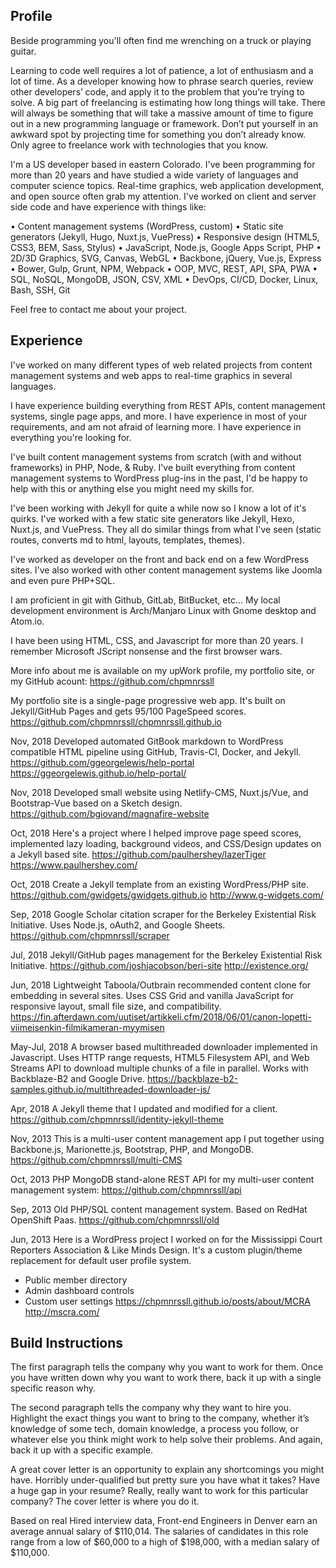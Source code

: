 ## Profile

Beside programming you'll often find me wrenching on a truck or playing guitar.

Learning to code well requires a lot of patience, a lot of enthusiasm and a lot of time.
As a developer knowing how to phrase search queries, review other developers’ code, and apply it to the problem that you’re trying to solve.
A big part of freelancing is estimating how long things will take.
There will always be something that will take a massive amount of time to figure out in a new programming language or framework.
Don’t put yourself in an awkward spot by projecting time for something you don’t already know.
Only agree to freelance work with technologies that you know.

I'm a US developer based in eastern Colorado. I've been programming for more than 20 years and have studied a wide variety of languages and computer science topics. Real-time graphics, web application development, and open source often grab my attention.  I've worked on client and server side code and have experience with things like:

• Content management systems (WordPress, custom)
• Static site generators (Jekyll, Hugo, Nuxt.js, VuePress)
• Responsive design (HTML5, CSS3, BEM, Sass, Stylus)
• JavaScript, Node.js, Google Apps Script, PHP
• 2D/3D Graphics, SVG, Canvas, WebGL
• Backbone, jQuery, Vue.js, Express
• Bower, Gulp, Grunt, NPM, Webpack
• OOP, MVC, REST, API, SPA, PWA
• SQL, NoSQL, MongoDB, JSON, CSV, XML
• DevOps, CI/CD, Docker, Linux, Bash, SSH, Git

Feel free to contact me about your project.

## Experience

I've worked on many different types of web related projects from content management systems and web apps to real-time graphics in several languages.

I have experience building everything from REST APIs, content management systems, single page apps, and more.
I have experience in most of your requirements, and am not afraid of learning more.
I have experience in everything you're looking for.

I've built content management systems from scratch (with and without frameworks) in PHP, Node, & Ruby.
I've built everything from content management systems to WordPress plug-ins in the past,
I'd be happy to help with this or anything else you might need my skills for.

I've been working with Jekyll for quite a while now so I know a lot of it's quirks.
I've worked with a few static site generators like Jekyll, Hexo, Nuxt.js, and VuePress.
They all do similar things from what I've seen (static routes, converts md to html, layouts, templates, themes).

I've worked as developer on the front and back end on a few WordPress sites.
I've also worked with other content management systems like Joomla and even pure PHP+SQL.

I am proficient in git with Github, GitLab, BitBucket, etc...
My local development environment is Arch/Manjaro Linux with Gnome desktop and Atom.io.

I have been using HTML, CSS, and Javascript for more than 20 years.
I remember Microsoft JScript nonsense and the first browser wars.

More info about me is available on my upWork profile, my portfolio site, or my GitHub acount:
https://github.com/chpmnrssll


My portfolio site is a single-page progressive web app. It's built on Jekyll/GitHub Pages and gets 95/100 PageSpeed scores.
https://github.com/chpmnrssll/chpmnrssll.github.io

Nov, 2018
Developed automated GitBook markdown to WordPress compatible HTML pipeline using GitHub, Travis-CI, Docker, and Jekyll.
https://github.com/ggeorgelewis/help-portal
https://ggeorgelewis.github.io/help-portal/

Nov, 2018
Developed small website using Netlify-CMS, Nuxt.js/Vue, and Bootstrap-Vue based on a Sketch design.
https://github.com/bgiovand/magnafire-website

Oct, 2018
Here's a project where I helped improve page speed scores, implemented lazy loading, background videos, and CSS/Design updates on a Jekyll based site.
https://github.com/paulhershey/lazerTiger
https://www.paulhershey.com/

Oct, 2018
Create a Jekyll template from an existing WordPress/PHP site.
https://github.com/gwidgets/gwidgets.github.io
http://www.g-widgets.com/

Sep, 2018
Google Scholar citation scraper for the Berkeley Existential Risk Initiative. Uses Node.js, oAuth2, and Google Sheets.
https://github.com/chpmnrssll/scraper

Jul, 2018
Jekyll/GitHub pages management for the Berkeley Existential Risk Initiative.
https://github.com/joshjacobson/beri-site
http://existence.org/

Jun, 2018
Lightweight Taboola/Outbrain recommended content clone for embedding in several sites. Uses CSS Grid and vanilla JavaScript for responsive layout, small file size, and compatibility.
https://fin.afterdawn.com/uutiset/artikkeli.cfm/2018/06/01/canon-lopetti-viimeisenkin-filmikameran-myymisen

May-Jul, 2018
A browser based multithreaded downloader implemented in Javascript. Uses HTTP range requests, HTML5 Filesystem API, and Web Streams API to download multiple chunks of a file in parallel. Works with Backblaze-B2 and Google Drive.
https://backblaze-b2-samples.github.io/multithreaded-downloader-js/

Apr, 2018
A Jekyll theme that I updated and modified for a client.
https://github.com/chpmnrssll/identity-jekyll-theme

Nov, 2013
This is a multi-user content management app I put together using Backbone.js, Marionette.js, Bootstrap, PHP, and MongoDB.
https://github.com/chpmnrssll/multi-CMS

Oct, 2013
PHP MongoDB stand-alone REST API for my multi-user content management system:
https://github.com/chpmnrssll/api

Sep, 2013
Old PHP/SQL content management system. Based on RedHat OpenShift Paas.
https://github.com/chpmnrssll/old

Jun, 2013
Here is a WordPress project I worked on for the Mississippi Court Reporters Association & Like Minds Design. It's a custom plugin/theme replacement for default user profile system.
- Public member directory
- Admin dashboard controls
- Custom user settings
https://chpmnrssll.github.io/posts/about/MCRA
http://mscra.com/

## Build Instructions

The first paragraph tells the company why you want to work for them. Once you
have written down why you want to work there, back it up with a single specific
reason why.

The second paragraph tells the company why they want to hire you. Highlight the
exact things you want to bring to the company, whether it’s knowledge of some
tech, domain knowledge, a process you follow, or whatever else you think might
work to help solve their problems. And again, back it up with a specific example.

A great cover letter is an opportunity to explain any shortcomings you might have.
Horribly under-qualified but pretty sure you have what it takes? Have a huge gap
in your resume? Really, really want to work for this particular company?
The cover letter is where you do it.

Based on real Hired interview data, Front-end Engineers in Denver earn an average
annual salary of $110,014. The salaries of candidates in this role range from a
low of $60,000 to a high of $198,000, with a median salary of $110,000.
